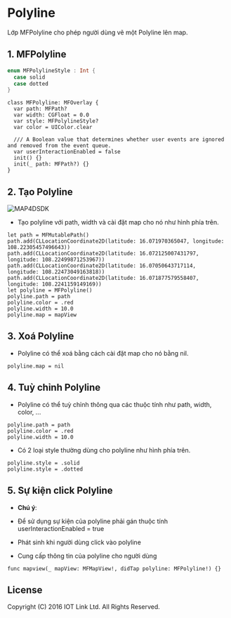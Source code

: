 # Polyline
Lớp MFPolyline cho phép người dùng vẽ một Polyline lên map.


## 1. MFPolyline

  ```swift 
  enum MFPolylineStyle : Int {
    case solid
    case dotted
  }
  ```

  ```switf
  class MFPolyline: MFOverlay {
    var path: MFPath?
    var width: CGFloat = 0.0
    var style: MFPolylineStyle?
    var color = UIColor.clear

    /// A Boolean value that determines whether user events are ignored and removed from the event queue.
    var userInteractionEnabled = false
    init() {}
    init(_ path: MFPath?) {}
  }
  ```

## 2. Tạo Polyline 

  ![MAP4DSDK](https://raw.githubusercontent.com/iotlinkadmin/map4d-ios-sdk/master/docs/resource/v1.4/5-2polyline.png) 
  - Tạo polyline với path, width và cài đặt map cho nó như hình phía trên.
  ```switf
  let path = MFMutablePath()
  path.add(CLLocationCoordinate2D(latitude: 16.071970365047, longitude: 108.22305457496643))
  path.add(CLLocationCoordinate2D(latitude: 16.072125007431797, longitude: 108.22499871253967))
  path.add(CLLocationCoordinate2D(latitude: 16.07050643717114, longitude: 108.22473049163818))
  path.add(CLLocationCoordinate2D(latitude: 16.071877579558407, longitude: 108.2241159149169))
  let polyline = MFPolyline()
  polyline.path = path
  polyline.color = .red
  polyline.width = 10.0
  polyline.map = mapView
  ```

## 3. Xoá Polyline

  - Polyline có thể xoá bằng cách cài đặt map cho nó bằng nil.
  ```
  polyline.map = nil
  ```
## 4. Tuỳ chỉnh Polyline

  - Polyline có thể tuỳ chỉnh thông qua các thuộc tính như path, width, color, ...
  ``` 
  polyline.path = path
  polyline.color = .red
  polyline.width = 10.0
  ```
  - Có 2 loại style thường dùng cho polyline như hình phía trên.
  ``` 
  polyline.style = .solid
  polyline.style = .dotted
  ```

## 5. Sự kiện click Polyline 

  - **Chú ý**:
  - Để sử dụng sự kiện của polyline phải gán thuộc tính userInteractionEnabled = true

  - Phát sinh khi người dùng click vào polyline
  - Cung cấp thông tin của polyline cho người dùng
  ```switf
  func mapview(_ mapView: MFMapView!, didTap polyline: MFPolyline!) {}
  ```

License
-------

Copyright (C) 2016 IOT Link Ltd. All Rights Reserved.